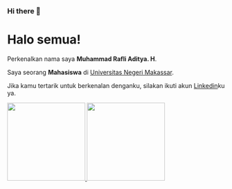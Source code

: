 ### Hi there 👋
# Halo semua! 

Perkenalkan nama saya **Muhammad Rafli Aditya. H**.

Saya seorang **Mahasiswa** di [Universitas Negeri Makassar](https://unm.ac.id/).

Jika kamu tertarik untuk berkenalan denganku, silakan ikuti akun [Linkedin](https://www.linkedin.com/in/muhammad-rafli-aditya-h-b39911268/)ku ya.

<p align="left">
<a href="https://github.com/rafliaditya963">
  <img height="180em" src="https://github-readme-stats-eight-theta.vercel.app/api?username=rafliaditya963&show_icons=true&theme=algolia&include_all_commits=true&count_private=true"/>
  <img height="180em" src="https://github-readme-stats-eight-theta.vercel.app/api/top-langs/?username=rafliaditya963&layout=compact&langs_count=8&theme=algolia"/>
</a>
</p>


<!--
**rafliaditya963/Rafliaditya963** is a ✨ _special_ ✨ repository because its `README.md` (this file) appears on your GitHub profile.

Here are some ideas to get you started:

- 🔭 I’m currently working on ...
- 🌱 I’m currently learning ...
- 👯 I’m looking to collaborate on ...
- 🤔 I’m looking for help with ...
- 💬 Ask me about ...
- 📫 How to reach me: ...
- 😄 Pronouns: ...
- ⚡ Fun fact: ...
-->
